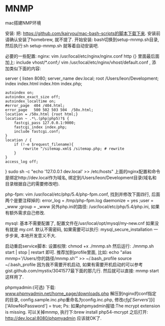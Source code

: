 MNMP
====

mac搭建NMP环境

安装:
把: https://github.com/kairyou/mac-bash-scripts的脚本下载下来.
安装前请确认安装了homebrew, 就不提了. 开始安装:
bash切换到setup-mnmp.sh目录, 然后执行:sh setup-mnmp.sh 就等着自动安装吧.



必要的一些配置:
nginx:
vim /usr/local/etc/nginx/nginx.conf
http {} 里面最后面加上: include vhost/*.conf;/
vim /usr/local/etc/nginx/vhost/default.conf , 添加类似下面的内容:

server { 
    listen       8080; 
    server_name  dev.local; 
    root   /Users/leon/Development; 
    index  index.html index.htm index.php; 
 
    autoindex on; 
    autoindex_exact_size off; 
    autoindex_localtime on; 
    #error_page  404 /404.html; 
    error_page   500 502 503 504  /50x.html; 
    location = /50x.html {root html;} 
    location ~ .*\.(php|php5)?$ { 
        fastcgi_pass 127.0.0.1:9000; 
        fastcgi_index index.php; 
        include fastcgi.conf; 
    } 
    location / { 
        if (!-e $request_filename){ 
            rewrite ^/sitemap.xml$ /sitemap.php; # rewrite 
        } 
    } 
    access_log off; 
} 
sudo sh -c "echo '127.0.0.1 dev.local' >> /etc/hosts"
上面的nginx配置和命令是绑定http://dev.local作为域名, 绑定到/Users/leon/Development目录(域名和目录根据自己的需要修改吧).


php-fpm:
vim /usr/local/etc/php/5.4/php-fpm.conf, 找到并修改下面四行, 后面两个是要注释掉的:
error_log = /tmp/php-fpm.log
daemonize = yes
;user = _www
;group = _www
另外php.ini的路径: /usr/local/etc/php/5.4/php.ini, 如果有额外需求自己修改.

mysql:
基本不需要配置了, 配置文件在/usr/local/opt/mysql/my-new.cnf 如果没有就是 my.cnf.
默认不需密码, 如果需要可以执行: mysql_secure_installation 一步步来, 本地开发意义不大.

启动重启service脚本:
设置权限: chmod +x ./mnmp.sh
然后运行: ./mnmp.sh start | stop | restart 即可.
推荐加到profile里面, 比如: echo "alias mnmp='/Users/你的路径/mnmp.sh'" >> ~/.bash_profile
source ~/.bash_profile
因为我不需要开机启动, 如果有需要开机启动的可以参考gist.github.com/mystix/3041577最下面的那几行.
然后就可以直接: mnmp start 这样用了.

phpmyadmin:(可选)
下载: www.phpmyadmin.net/home_page/downloads.php
解压到nginx的conf指定的目录, config.sample.inc.php重命名为config.inc.php, 修改$cfg['Servers'][$i]['AllowNoPassword'] = true;
Ps: 如果phpmyadmin报错:The mcrypt extension is missing. 可以关掉mnmp, 执行下:brew install php54-mcrypt
之后打开: http://dev.local:8080/phpmyadmin 应该就OK了.
